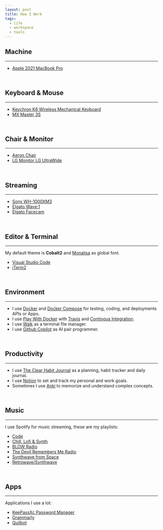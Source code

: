 ```yaml
---
layout: post
title: How I Work
tags:
  - life
  - workspace
  - tools
---
```


## Machine
---
- [Apple 2021 MacBook Pro](https://www.amazon.es/Apple-MacBook-16-polegadas-Maxcessador-GPU-32%E2%80%91Core/dp/B09JRC9FBZ/ref=sr_1_1?crid=18KM4G75DLDW5&keywords=macbook+pro+m1+16+pulgadas+32gb&qid=1679769249&sprefix=%2Caps%2C89&sr=8-1)

<br>

## Keyboard & Mouse
---
- [Keychron K6 Wireless Mechanical Keyboard](https://www.keychron.com/products/keychron-k6-wireless-mechanical-keyboard)
- [MX Master 3S](https://www.logitech.com/es-es/products/mice/mx-master-3s.910-006559.html)

<br>

## Chair & Monitor
---
- [Aeron Chair](https://store.hermanmiller.com/office-chairs-aeron/aeron-chair/2195348.html?lang=en_CA)
- [LG Monitor LG UltraWide](https://www.lg.com/es/monitores/lg-34wn750-b)

<br>

## Streaming
---
- [Sony WH-1000XM3](https://www.sony.com/electronics/support/wireless-headphones-bluetooth-headphones/wh-1000xm3)
- [Elgato Wave:1](https://help.elgato.com/hc/en-us/articles/360044715492-Elgato-Wave-1-Product-Trailer-Video-)
- [Elgato Facecam](https://www.elgato.com/us/en/p/facecam)

<br>

## Editor & Terminal
---

My default theme is **Cobalt2** and [Monalisa](https://www.monolisa.dev/) as global font.

- [Visual Studio Code](https://marketplace.visualstudio.com/items?itemName=wesbos.theme-cobalt2)
- [iTerm2](https://github.com/wesbos/Cobalt2-iterm)

<br>

## Environment
---
* I use [Docker](https://www.docker.com/) and [Docker Compose](https://docs.docker.com/compose/install/) for testing, coding, and deployments APIs or Apps.
* I use [Play With Docker](https://labs.play-with-docker.com/) with [Travis](https://travis-ci.com/) and [Continous Integration](https://docs.github.com/en/free-pro-team@latest/actions/guides/about-continuous-integration).
* I use [Walk](https://github.com/antonmedv/walk) as a terminal file manager.
* I use [Github Copilot](https://github.com/features/copilot) as AI pair programmer.

<br>

## Productivity
---
* I use [The Clear Habit Journal](https://jamesclear.com/habit-journal) as a planning, habit tracker and daily journal.
* I use [Notion](https://www.notion.so/) to set and track my personal and work goals.
* Sometimes I use [Anki](https://apps.ankiweb.net/) to memorize and understand complex concepts.

<br>

## Music
---

I use Spotify for music streaming, these are my playlists:
* [Code](https://open.spotify.com/playlist/64wXWgmR88vs34UtF9b5DB?si=MqAvoiQLRnSH5mPmsKGUnA)
* [Chill, Lofi & Synth](https://open.spotify.com/playlist/4qMbc9yPvLm3Dt0cZ5JtKR?si=baed187896544f70)
* [BLOW Radio](https://open.spotify.com/playlist/37i9dQZF1E4qPb8puPcbpZ?si=9T5XyqJSRNmjHp97xaAQKA)
* [The Devil Remembers Me Radio](https://open.spotify.com/playlist/37i9dQZF1E8KhueUhX75me?si=L-QZDX2ISk675eKwy0IAkw)
* [Synthwave from Space](https://open.spotify.com/playlist/4sgUux9hmykyWYmVoe4W6p?si=kxzlcRntTz-oCF6w-I7FJA)
* [Retrowave/Synthwave](https://open.spotify.com/playlist/3ebHKSjHujS4Tyt2KKP97R?si=kwtLqUodQDOtXDEUglCq8A)

<br>

## Apps
---
Applications I use a lot:
* [KeePassXc Password Manager](https://keepassxc.org/)
* [Grammarly](https://www.grammarly.com)
* [Quilbot](https://quillbot.com/)
